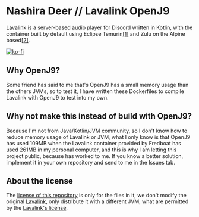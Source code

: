 # Nashira Deer // Lavalink OpenJ9

[Lavalink](https://github.com/lavalink-devs/Lavalink) is a server-based audio player for Discord written in Kotlin, with the container built by default using Eclipse Temurin[[1]](https://github.com/lavalink-devs/Lavalink/blob/master/LavalinkServer/docker/Dockerfile) and Zulu on the Alpine based[[2]](https://github.com/lavalink-devs/Lavalink/blob/master/LavalinkServer/docker/alpine.Dockerfile).

[![ko-fi](https://ko-fi.com/img/githubbutton_sm.svg)](https://ko-fi.com/H2H4NKWWN)

## Why OpenJ9?

Some friend has said to me that's OpenJ9 has a small memory usage than the others JVMs, so to test it, I have written these Dockerfiles to compile Lavalink with OpenJ9 to test into my own.

## Why not make this instead of build with OpenJ9?

Because I'm not from Java/Kotlin/JVM community, so I don't know how to reduce memory usage of Lavalink or JVM, what I only know is that OpenJ9 has used 109MB when the Lavalink container provided by Fredboat has used 261MB in my personal computer, and this is why I am letting this project public, because has worked to me. If you know a better solution, implement it in your own repository and send to me in the Issues tab.

## About the license

The [license of this repository](LICENSE.txt) is only for the files in it, we don't modify the original [Lavalink](https://github.com/lavalink-devs/Lavalink), only distribute it with a different JVM, what are permitted by the [Lavalink's license](https://github.com/lavalink-devs/Lavalink/blob/master/LICENSE).
